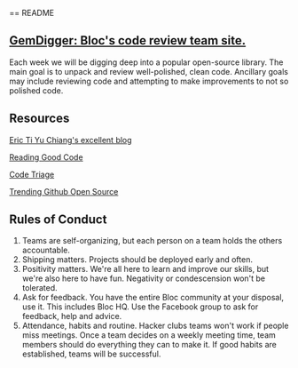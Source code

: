 == README

## [GemDigger: Bloc's code review team site.](http://gemdigger.herokuapp.com/)

Each week we will be digging deep into a popular open-source library.
The main goal is to unpack and review well-polished, clean code.
Ancillary goals may include reviewing code and attempting to make improvements to not so polished code.



## Resources

[Eric Ti Yu Chiang's excellent blog](http://serixscorpio.github.io/)

[Reading Good Code](https://www.youtube.com/watch?v=mW_xKGUKLpk)

[Code Triage](http://www.codetriage.com/)

[Trending Github Open Source](https://github.com/trending)



## Rules of Conduct

1. Teams are self-organizing, but each person on a team holds the others accountable.
2. Shipping matters. Projects should be deployed early and often.
3. Positivity matters. We're all here to learn and improve our skills, but we're also here to have fun. Negativity or condescension won't be tolerated.
4. Ask for feedback. You have the entire Bloc community at your disposal, use it. This includes Bloc HQ. Use the Facebook group to ask for feedback, help and advice.
5. Attendance, habits and routine. Hacker clubs teams won't work if people miss meetings. Once a team decides on a weekly meeting time, team members should do everything they can to make it. If good habits are established, teams will be successful.